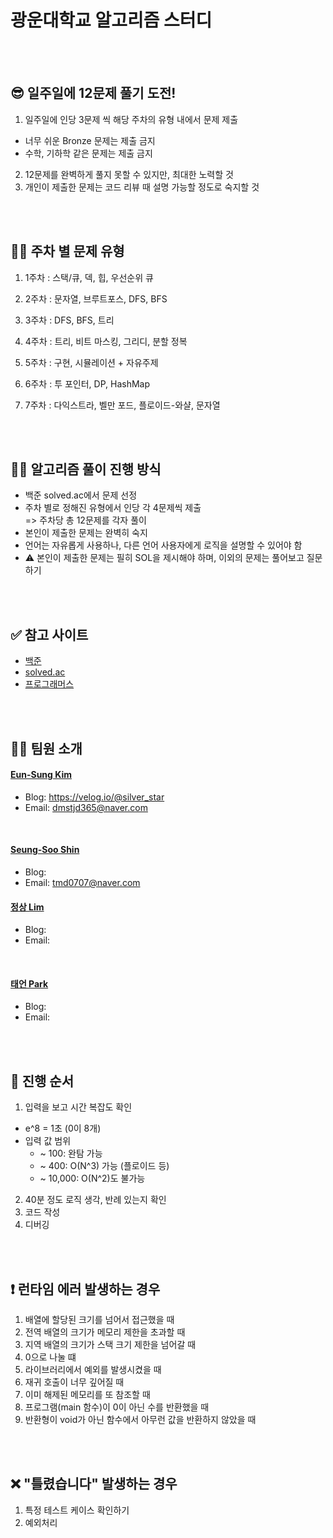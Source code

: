 # 광운대학교 알고리즘 스터디

<br/>
<br/>

## 😎 일주일에 12문제 풀기 도전!
1. 일주일에 인당 3문제 씩 해당 주차의 유형 내에서 문제 제출

-   너무 쉬운 Bronze 문제는 제출 금지
-   수학, 기하학 같은 문제는 제출 금지

2. 12문제를 완벽하게 풀지 못할 수 있지만, 최대한 노력할 것
3. 개인이 제출한 문제는 코드 리뷰 때 설명 가능할 정도로 숙지할 것

<br/>
<br/>

## 👨‍💻 주차 별 문제 유형
1. 1주차 : 스택/큐, 덱, 힙, 우선순위 큐

2. 2주차 : 문자열, 브루트포스, DFS, BFS

3. 3주차 : DFS, BFS, 트리

4. 4주차 : 트리, 비트 마스킹, 그리디, 분할 정복

5. 5주차 : 구현, 시뮬레이션 + 자유주제

6. 6주차 : 투 포인터, DP, HashMap

7. 7주차 : 다익스트라, 벨만 포드, 플로이드-와샬, 문자열

<br/>
<br/>

## 👨‍🏫 알고리즘 풀이 진행 방식
-   백준 solved.ac에서 문제 선정
-   주차 별로 정해진 유형에서 인당 각 4문제씩 제출
    <br/>
    => 주차당 총 12문제를 각자 풀이
-   본인이 제출한 문제는 완벽히 숙지
-   언어는 자유롭게 사용하나, 다른 언어 사용자에게 로직을 설명할 수 있어야 함
-   ⚠️ 본인이 제출한 문제는 필히 SOL을 제시해야 하며, 이외의 문제는 풀어보고 질문하기

<br/>
<br/>

## ✅ 참고 사이트
-   [백준](https://www.acmicpc.net/)
-   [solved.ac](https://solved.ac/)
-   [프로그래머스](https://programmers.co.kr/learn/challenges)

<br/>
<br/>

## 👨‍🎓 팀원 소개
#### [Eun-Sung Kim](https://github.com/KimSilverStar)

-   Blog: https://velog.io/@silver_star
-   Email: dmstjd365@naver.com

<br/>

#### [Seung-Soo Shin](https://github.com/GoojungMyeon)

-   Blog:
-   Email: tmd0707@naver.com

#### [정상 Lim](https://github.com/)

-   Blog: 
-   Email: 

<br/>

#### [태언 Park](https://github.com/)

-   Blog: 
-   Email: 

<br/>
<br/>

## 🚩 진행 순서
1. 입력을 보고 시간 복잡도 확인

-   e^8 = 1초 (0이 8개)
-   입력 값 범위
    -   ~ 100: 완탐 가능
    -   ~ 400: O(N^3) 가능 (플로이드 등)
    -   ~ 10,000: O(N^2)도 불가능

2. 40분 정도 로직 생각, 반례 있는지 확인
3. 코드 작성
4. 디버깅

<br/>
<br/>

## ❗ 런타임 에러 발생하는 경우
1. 배열에 할당된 크기를 넘어서 접근했을 때
2. 전역 배열의 크기가 메모리 제한을 초과할 때
3. 지역 배열의 크기가 스택 크기 제한을 넘어갈 때
4. 0으로 나눌 떄
5. 라이브러리에서 예외를 발생시켰을 때
6. 재귀 호출이 너무 깊어질 때
7. 이미 해제된 메모리를 또 참조할 때
8. 프로그램(main 함수)이 0이 아닌 수를 반환했을 때
9. 반환형이 void가 아닌 함수에서 아무런 값을 반환하지 않았을 때

<br/>
<br/>

## ❌ "틀렸습니다" 발생하는 경우
1. 특정 테스트 케이스 확인하기
2. 예외처리
